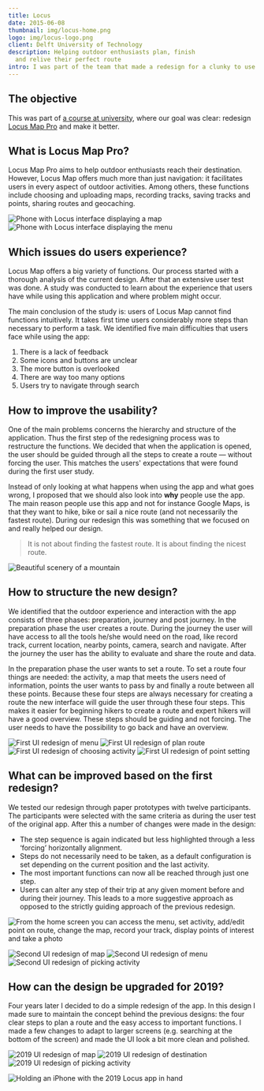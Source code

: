 ```yaml
---
title: Locus
date: 2015-06-08
thumbnail: img/locus-home.png
logo: img/locus-logo.png
client: Delft University of Technology
description: Helping outdoor enthusiasts plan, finish
  and relive their perfect route
intro: I was part of the team that made a redesign for a clunky to use navigation app; transforming it into an app that helps outdoor enthusiasts to plan, to finish and to relive their perfect route.
---
```

<script>
  import PhotoCaption from '../components/PhotoCaption.svelte';
</script>

## The objective

This was part of [a course at university](https://www.tudelft.nl/en/education/programmes/masters/design-for-interaction/msc-design-for-interaction/programme/), where our goal was clear: redesign [Locus Map Pro](https://www.locusmap.eu) and make it better. 

## What is Locus Map Pro?

Locus Map Pro aims to help outdoor enthusiasts reach their destination. However, Locus Map offers much more than just navigation: it facilitates users in every aspect of outdoor activities. Among others, these functions include choosing and uploading maps, recording tracks, saving tracks and points, sharing routes and geocaching.

<div class="grid grid-cols-2 gap-32">

![Phone with Locus interface displaying a map](img/screens-01.png)
![Phone with Locus interface displaying the menu](img/screens-02.png)
</div>

## Which issues do users experience?

Locus Map offers a big variety of functions. Our process started with a thorough analysis of the current design. After that an extensive user test was done. A study was conducted to learn about the experience that users have while using this application and where problem might occur.

<PhotoCaption 
  url="/img/researchbusy.jpg" 
  caption="A participant during the user test." 
/>

<PhotoCaption 
  url="img/researchsetup.png" 
  caption="The research set-up." 
/>

The main conclusion of the study is: users of Locus Map cannot find functions intuitively. It takes first time users considerably more steps than necessary to perform a task. We identified five main difficulties that users face while using the app:

1. There is a lack of feedback
2. Some icons and buttons are unclear
3. The more button is overlooked
4. There are way too many options
5. Users try to navigate through search

## How to improve the usability?

One of the main problems concerns the hierarchy and structure of the application. Thus the first step of the redesigning process was to restructure the functions. We decided that when the application is opened, the user should be guided through all the steps to create a route — without forcing the user. This matches the users' expectations that were found during the first user study.

Instead of only looking at what happens when using the app and what goes wrong, I proposed that we should also look into **why** people use the app. The main reason people use this app and not for instance Google Maps, is that they want to hike, bike or sail a nice route (and not necessarily the fastest route). During our redesign this was something that we focused on and really helped our design.

> It is not about finding the fastest route. It is about finding the nicest route.

![Beautiful scenery of a mountain](img/epiphany.jpg)


## How to structure the new design?

We identified that the outdoor experience and interaction with the app consists of three phases: preparation, journey and post journey. In the preparation phase the user creates a route. During the journey the user will have access to all the tools he/she would need on the road, like record track, current location, nearby points, camera, search and navigate. After the journey the user has the ability to evaluate and share the route and data.

<div class="mx-4 sm:mx-32 "><PhotoCaption 
  url="img/3stages.png" 
  caption="The three stages" 
/></div>

In the preparation phase the user wants to set a route. To set a route four things are needed: the activity, a map that meets the users need of information, points the user wants to pass by and finally a route between all these points. Because these four steps are always necessary for creating a route the new interface will guide the user through these four steps. This makes it easier for beginning hikers to create a route and expert hikers will have a good overview. These steps should be guiding and not forcing. The user needs to have the possibility to go back and have an overview.

<div class="mx-4 sm:mx-16 "><PhotoCaption 
  url="img/4layers.png" 
  caption="The four layers of preparation" 
/></div>

<div class="grid grid-cols-2 sm:grid-cols-3 md:grid-cols-4 gap-12 my-16 not-prose wider">

![First UI redesign of menu](img/a1screen.png)
![First UI redesign of plan route](img/a2screen.png)
![First UI redesign of choosing activity](img/a3screen.png)
![First UI redesign of point setting](img/a4screen.png)
</div>

## What can be improved based on the first redesign?

We tested our redesign through paper prototypes with twelve participants. The participants were selected with the same criteria as during the user test of the original app. After this a number of changes were made in the design:

* The step sequence is again indicated but less highlighted through a less ‘forcing’ horizontally alignment.
* Steps do not necessarily need to be taken, as a default configuration is set depending on the current position and the last activity.
* The most important functions can now all be reached through just one step.
* Users can alter any step of their trip at any given moment before and during their journey.
  This leads to a more suggestive approach as opposed to the strictly guiding approach of the previous redesign.

![From the home screen you can access the menu, set activity, add/edit point on route, change the map, record your track, display points of interest and take a photo](img/finaldesign.png)

<div class="grid grid-cols-2 sm:grid-cols-3 gap-12 my-16 not-prose">

![Second UI redesign of map](img/screens-05.png)
![Second UI redesign of menu](img/screens-06.png)
![Second UI redesign of picking activity](img/screens-07.png)
</div>

## How can the design be upgraded for 2019?

Four years later I decided to do a simple redesign of the app. In this design I made sure to maintain the concept behind the previous designs: the four clear steps to plan a route and the easy access to important functions. I made a few changes to adapt to larger screens (e.g. searching at the bottom of the screen) and made the UI look a bit more clean and polished.

<div class="grid grid-cols-2 sm:grid-cols-3 gap-12 my-16 not-prose wider">

![2019 UI redesign of map](img/locus-2019-1.png)
![2019 UI redesign of destination](img/locus-2019-2.png)
![2019 UI redesign of picking activity](img/locus-2019-3.png)
</div>

![Holding an iPhone with the 2019 Locus app in hand](img/locus-home.jpg)

